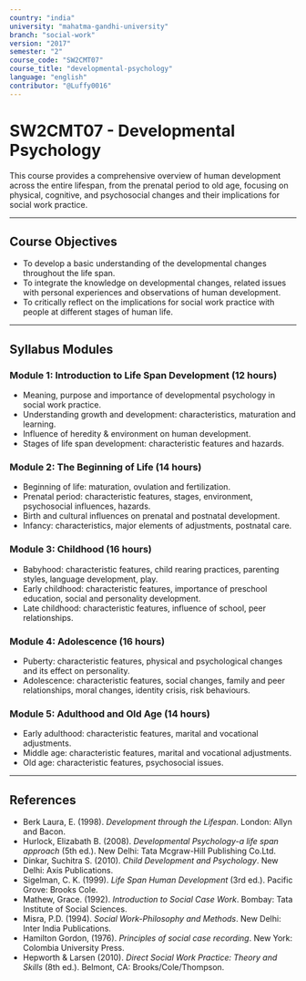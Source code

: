 ```yaml
---
country: "india"
university: "mahatma-gandhi-university"
branch: "social-work"
version: "2017"
semester: "2"
course_code: "SW2CMT07"
course_title: "developmental-psychology"
language: "english"
contributor: "@Luffy0016"
---
```

# SW2CMT07 - Developmental Psychology

This course provides a comprehensive overview of human development across the entire lifespan, from the prenatal period to old age, focusing on physical, cognitive, and psychosocial changes and their implications for social work practice.

---
## Course Objectives

* To develop a basic understanding of the developmental changes throughout the life span.
* To integrate the knowledge on developmental changes, related issues with personal experiences and observations of human development.
* To critically reflect on the implications for social work practice with people at different stages of human life.

---
## Syllabus Modules

### Module 1: Introduction to Life Span Development (12 hours)
* Meaning, purpose and importance of developmental psychology in social work practice.
* Understanding growth and development: characteristics, maturation and learning.
* Influence of heredity & environment on human development.
* Stages of life span development: characteristic features and hazards.

### Module 2: The Beginning of Life (14 hours)
* Beginning of life: maturation, ovulation and fertilization.
* Prenatal period: characteristic features, stages, environment, psychosocial influences, hazards.
* Birth and cultural influences on prenatal and postnatal development.
* Infancy: characteristics, major elements of adjustments, postnatal care.

### Module 3: Childhood (16 hours)
* Babyhood: characteristic features, child rearing practices, parenting styles, language development, play.
* Early childhood: characteristic features, importance of preschool education, social and personality development.
* Late childhood: characteristic features, influence of school, peer relationships.

### Module 4: Adolescence (16 hours)
* Puberty: characteristic features, physical and psychological changes and its effect on personality.
* Adolescence: characteristic features, social changes, family and peer relationships, moral changes, identity crisis, risk behaviours.

### Module 5: Adulthood and Old Age (14 hours)
* Early adulthood: characteristic features, marital and vocational adjustments.
* Middle age: characteristic features, marital and vocational adjustments.
* Old age: characteristic features, psychosocial issues.

---
## References
* Berk Laura, E. (1998). *Development through the Lifespan*. London: Allyn and Bacon.
* Hurlock, Elizabath B. (2008). *Developmental Psychology-a life span approach* (5th ed.). New Delhi: Tata Mcgraw-Hill Publishing Co.Ltd.
* Dinkar, Suchitra S. (2010). *Child Development and Psychology*. New Delhi: Axis Publications.
* Sigelman, C. K. (1999). *Life Span Human Development* (3rd ed.). Pacific Grove: Brooks Cole.
* Mathew, Grace. (1992). *Introduction to Social Case Work*. Bombay: Tata Institute of Social Sciences.
* Misra, P.D. (1994). *Social Work-Philosophy and Methods*. New Delhi: Inter India Publications.
* Hamilton Gordon, (1976). *Principles of social case recording*. New York: Colombia University Press.
* Hepworth & Larsen (2010). *Direct Social Work Practice: Theory and Skills* (8th ed.). Belmont, CA: Brooks/Cole/Thompson.